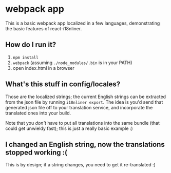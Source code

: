 # webpack app

This is a basic webpack app localized in a few languages, demonstrating
the basic features of react-i18nliner.

## How do I run it?

1. `npm install`
2. `webpack` (assuming `./node_modules/.bin` is in your PATH)
3. open index.html in a browser

## What's this stuff in config/locales?

Those are the localized strings; the current English strings can be
extracted from the json file by running `i18nliner export`. The idea is
you'd send that generated json file off to your translation service,
and incorporate the translated ones into your build.

Note that you *don't* have to put all translations into the same bundle
(that could get unwieldy fast); this is just a really basic example :)

## I changed an English string, now the translations stopped working :(

This is by design; if a string changes, you need to get it
re-translated :)
